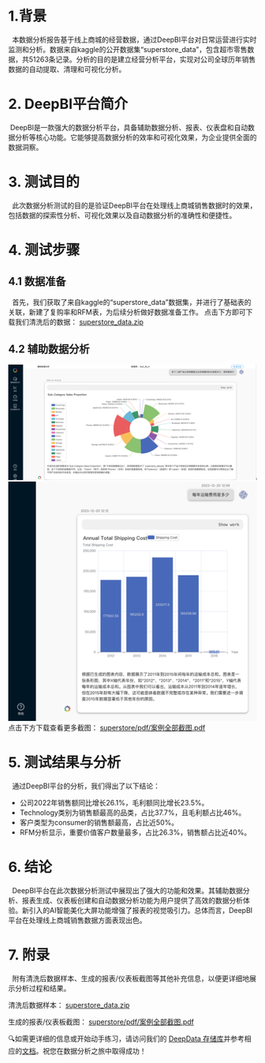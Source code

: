 # 1.背景
 
  本数据分析报告基于线上商城的经营数据，通过DeepBI平台对日常运营进行实时监测和分析。数据来自kaggle的公开数据集“superstore_data”，包含超市零售数据，共51263条记录。分析的目的是建立经营分析平台，实现对公司全球历年销售数据的自动提取、清理和可视化分析。
# 2. DeepBI平台简介

 DeepBI是一款强大的数据分析平台，具备辅助数据分析、报表、仪表盘和自动数据分析等核心功能。它能够提高数据分析的效率和可视化效果，为企业提供全面的数据洞察。
# 3. 测试目的

  此次数据分析测试的目的是验证DeepBI平台在处理线上商城销售数据时的效果，包括数据的探索性分析、可视化效果以及自动数据分析的准确性和便捷性。
# 4. 测试步骤
## 4.1 数据准备

  首先，我们获取了来自kaggle的“superstore_data”数据集，并进行了基础表的关联，新建了复购率和RFM表，为后续分析做好数据准备工作。
  点击下方即可下载我们清洗后的数据：
  [superstore_data.zip](./data/superstore_data.zip)
## 4.2 辅助数据分析

![1.png](./img/1.png)
![2.png](./img/2.png)
点击下方下载查看更多截图：
[superstore/pdf/案例全部截图.pdf](./pdf/案例全部截图.pdf)
# 5. 测试结果与分析

  通过DeepBI平台的分析，我们得出了以下结论：
  
- 公司2022年销售额同比增长26.1%，毛利额同比增长23.5%。
- Technology类别为销售额最高的品类，占比37.7%，且毛利额占比46%。
- 客户类型为consumer的销售额最高，占比近50%。    
- RFM分析显示，重要价值客户数量最多，占比26.3%，销售额占比近40%。
# 6. 结论
 
  DeepBI平台在此次数据分析测试中展现出了强大的功能和效果。其辅助数据分析、报表生成、仪表板创建和自动数据分析功能为用户提供了高效的数据分析体验。新引入的AI智能美化大屏功能增强了报表的视觉吸引力。总体而言，DeepBI平台在处理线上商城销售数据方面表现出色。
# 7. 附录
   
附有清洗后数据样本、生成的报表/仪表板截图等其他补充信息，以便更详细地展示分析过程和结果。

清洗后数据样本：
[superstore_data.zip](./data/superstore_data.zip)

生成的报表/仪表板截图：
[superstore/pdf/案例全部截图.pdf](./pdf/案例全部截图.pdf)

🔍如需更详细的信息或开始动手练习，请访问我们的 [DeepData 存储库](https://github.com/DeepInsight-AI/DeepData)并参考相应的[文档](https://deepthought.feishu.cn/wiki/space/7323065464401477635?ccm_open_type=lark_wiki_spaceLink&open_tab_from=wiki_home)。祝您在数据分析之旅中取得成功！